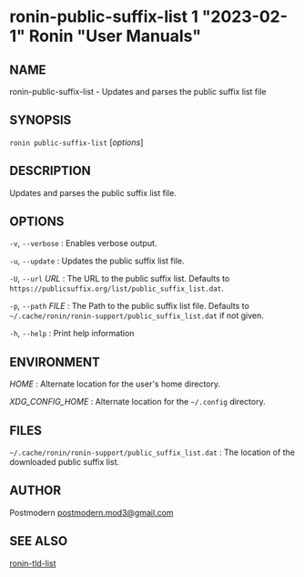 # ronin-public-suffix-list 1 "2023-02-1" Ronin "User Manuals"

## NAME

ronin-public-suffix-list - Updates and parses the public suffix list file

## SYNOPSIS

`ronin public-suffix-list` [*options*]

## DESCRIPTION

Updates and parses the public suffix list file.

## OPTIONS

`-v`, `--verbose`
: Enables verbose output.

`-u`, `--update`
: Updates the public suffix list file.

`-U`, `--url` *URL*
: The URL to the public suffix list. Defaults to
  `https://publicsuffix.org/list/public_suffix_list.dat`.

`-p`, `--path` *FILE*
: The Path to the public suffix list file. Defaults to
  `~/.cache/ronin/ronin-support/public_suffix_list.dat` if not given.

`-h`, `--help`
: Print help information

## ENVIRONMENT

*HOME*
: Alternate location for the user's home directory.

*XDG_CONFIG_HOME*
: Alternate location for the `~/.config` directory.

## FILES

`~/.cache/ronin/ronin-support/public_suffix_list.dat`
: The location of the downloaded public suffix list.

## AUTHOR

Postmodern <postmodern.mod3@gmail.com>

## SEE ALSO

[ronin-tld-list](ronin-tld-list.1.md)